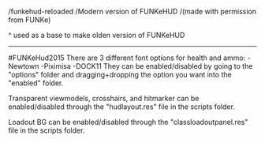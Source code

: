 /funkehud-reloaded
/Modern version of FUNKeHUD
/(made with permission from FUNKe)

^
used as a base to make olden version of FUNKeHUD

_______________________________________

#FUNKeHud2015
There are 3 different font options for health and ammo:
-Newtown
-Piximisa
-DOCK11
They can be enabled/disabled by going to the "options" folder and dragging+dropping the option you want into the "enabled" folder.

Transparent viewmodels, crosshairs, and hitmarker can be enabled/disabled through the "hudlayout.res" file in the scripts folder.

Loadout BG can be enabled/disabled through the "classloadoutpanel.res" file in the scripts folder.
